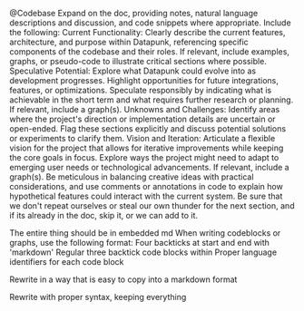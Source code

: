 @Codebase 
Expand on the doc, providing notes, natural language descriptions and discussion, and code snippets where appropriate. Include the following:
Current Functionality: Clearly describe the current features, architecture, and purpose within Datapunk, referencing specific components of the codebase and their roles.  If relevant, include examples, graphs, or pseudo-code to illustrate critical sections where possible.
Speculative Potential: Explore what Datapunk could evolve into as development progresses. Highlight opportunities for future integrations, features, or optimizations. Speculate responsibly by indicating what is achievable in the short term and what requires further research or planning. If relevant, include a graph(s).
Unknowns and Challenges: Identify areas where the project's direction or implementation details are uncertain or open-ended. Flag these sections explicitly and discuss potential solutions or experiments to clarify them.
Vision and Iteration: Articulate a flexible vision for the project that allows for iterative improvements while keeping the core goals in focus. Explore ways the project might need to adapt to emerging user needs or technological advancements.  If relevant, include a graph(s).
Be meticulous in balancing creative ideas with practical considerations, and use comments or annotations in code to explain how hypothetical features could interact with the current system.
Be sure that we don't repeat ourselves or steal our own thunder for the next section, and if its already in the doc, skip it, or we can add to it. 

The entire thing should be in embedded md
When writing codeblocks or graphs, use the following format: Four backticks at start and end with 'markdown'
Regular three backtick code blocks within
Proper language identifiers for each code block

Rewrite in a way that is easy to copy into a markdown format

Rewrite with proper syntax, keeping everything

